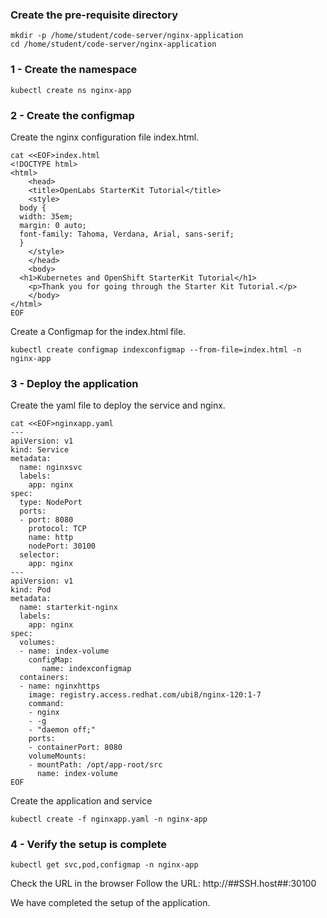 
### Create the pre-requisite directory

```execute
mkdir -p /home/student/code-server/nginx-application
cd /home/student/code-server/nginx-application
```

### 1 - Create the namespace

```execute
kubectl create ns nginx-app
```

### 2 - Create the configmap

Create the nginx configuration file index.html.

```execute
cat <<EOF>index.html
<!DOCTYPE html>
<html>
	<head>
	<title>OpenLabs StarterKit Tutorial</title>
	<style>
  body {
  width: 35em;
  margin: 0 auto;
  font-family: Tahoma, Verdana, Arial, sans-serif;
  }
	</style>
	</head>
	<body>
  <h1>Kubernetes and OpenShift StarterKit Tutorial</h1>
	<p>Thank you for going through the Starter Kit Tutorial.</p>
	</body>
</html>
EOF
```

Create a Configmap for the index.html file.

```execute
kubectl create configmap indexconfigmap --from-file=index.html -n nginx-app
```

### 3 - Deploy the application

Create the yaml file to deploy the service and nginx.

```execute
cat <<EOF>nginxapp.yaml
---
apiVersion: v1
kind: Service
metadata:
  name: nginxsvc
  labels:
    app: nginx
spec:
  type: NodePort
  ports:
  - port: 8080
    protocol: TCP
    name: http
    nodePort: 30100
  selector:
    app: nginx
---
apiVersion: v1
kind: Pod
metadata:
  name: starterkit-nginx
  labels:
    app: nginx
spec:
  volumes:
  - name: index-volume
    configMap:
       name: indexconfigmap
  containers:
  - name: nginxhttps
    image: registry.access.redhat.com/ubi8/nginx-120:1-7
    command:
    - nginx
    - -g 
    - "daemon off;"
    ports:
    - containerPort: 8080
    volumeMounts:
    - mountPath: /opt/app-root/src
      name: index-volume
EOF
```

Create the  application and service

```execute
kubectl create -f nginxapp.yaml -n nginx-app
```

### 4 - Verify the setup is complete

```execute
kubectl get svc,pod,configmap -n nginx-app
```

Check the URL in the browser
Follow the URL: http://##SSH.host##:30100 

We have completed the setup of the application.